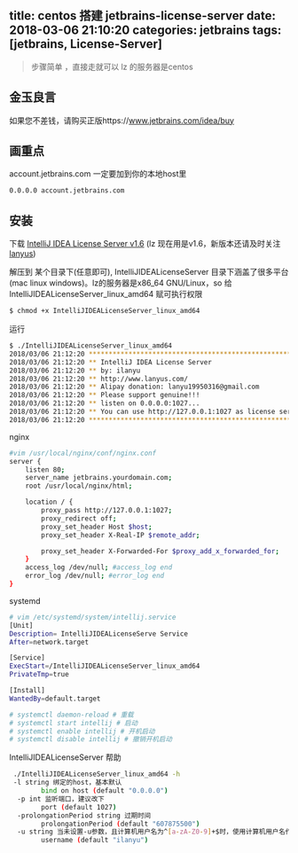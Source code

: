 title: centos 搭建 jetbrains-license-server
date: 2018-03-06 21:10:20
categories: jetbrains
tags: [jetbrains, License-Server]
---

>   步骤简单 ，直接走就可以
>   lz 的服务器是centos

## 金玉良言
如果您不差钱，请购买正版https://www.jetbrains.com/idea/buy

## 画重点
 account.jetbrains.com 一定要加到你的本地host里
```bash
0.0.0.0 account.jetbrains.com
```

## 安装
下载 [IntelliJ IDEA License Server v1.6](http://blog.lanyus.com/archives/326.html)  (lz 现在用是v1.6，新版本还请及时关注 [lanyus](blog.lanyus.com))

解压到 某个目录下(任意即可), IntelliJIDEALicenseServer 目录下涵盖了很多平台(mac linux windows)。lz的服务器是x86_64 GNU/Linux，so 给IntelliJIDEALicenseServer_linux_amd64 赋可执行权限
```bash
$ chmod +x IntelliJIDEALicenseServer_linux_amd64
```

<!--more--> 

运行
```bash
$ ./IntelliJIDEALicenseServer_linux_amd64
2018/03/06 21:12:20 *************************************************************
2018/03/06 21:12:20 ** IntelliJ IDEA License Server                            **
2018/03/06 21:12:20 ** by: ilanyu                                              **
2018/03/06 21:12:20 ** http://www.lanyus.com/                                  **
2018/03/06 21:12:20 ** Alipay donation: lanyu19950316@gmail.com                **
2018/03/06 21:12:20 ** Please support genuine!!!                               **
2018/03/06 21:12:20 ** listen on 0.0.0.0:1027...                               **
2018/03/06 21:12:20 ** You can use http://127.0.0.1:1027 as license server     **
2018/03/06 21:12:20 *************************************************************
```

nginx

```bash
#vim /usr/local/nginx/conf/nginx.conf
server {
    listen 80;
    server_name jetbrains.yourdomain.com;
    root /usr/local/nginx/html;

    location / {
        proxy_pass http://127.0.0.1:1027;
        proxy_redirect off;
        proxy_set_header Host $host;
        proxy_set_header X-Real-IP $remote_addr;

        proxy_set_header X-Forwarded-For $proxy_add_x_forwarded_for;
    }
    access_log /dev/null; #access_log end
    error_log /dev/null; #error_log end
}
```

systemd

```bash
# vim /etc/systemd/system/intellij.service
[Unit]
Description= IntelliJIDEALicenseServe Service
After=network.target

[Service]
ExecStart=/IntelliJIDEALicenseServer_linux_amd64
PrivateTmp=true

[Install]
WantedBy=default.target

# systemctl daemon-reload # 重载
# systemctl start intellij # 启动
# systemctl enable intellij # 开机启动
# systemctl disable intellij # 撤销开机启动
```

IntelliJIDEALicenseServer 帮助

```bash
 ./IntelliJIDEALicenseServer_linux_amd64 -h
 -l string 绑定的host，基本默认
        bind on host (default "0.0.0.0")
  -p int 监听端口，建议改下
        port (default 1027)
  -prolongationPeriod string 过期时间
        prolongationPeriod (default "607875500")
  -u string 当未设置-u参数，且计算机用户名为^[a-zA-Z0-9]+$时，使用计算机用户名作为idea用户名
        username (default "ilanyu")
```